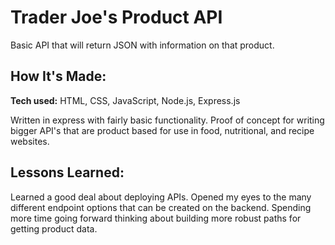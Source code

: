 # Trader Joe's Product API

Basic API that will return JSON with information on that product.

## How It's Made:

**Tech used:** HTML, CSS, JavaScript, Node.js, Express.js

Written in express with fairly basic functionality. Proof of concept for writing bigger API's that are product based for use in food, nutritional, and recipe websites.

## Lessons Learned:

Learned a good deal about deploying APIs. Opened my eyes to the many different endpoint options that can be created on the backend. Spending more time going forward thinking about building more robust paths for getting product data.
